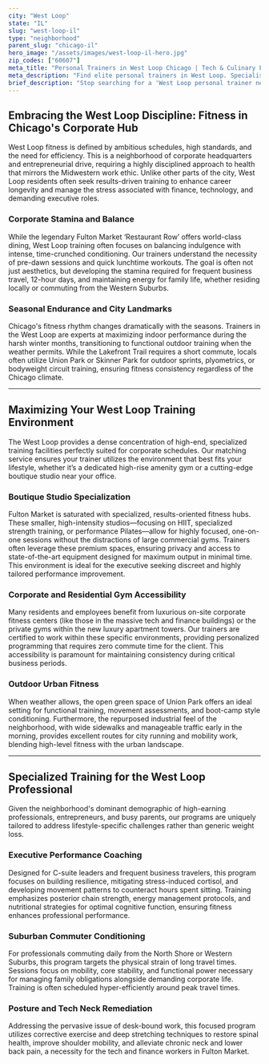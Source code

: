```yaml
---
city: "West Loop"
state: "IL"
slug: "west-loop-il"
type: "neighborhood"
parent_slug: "chicago-il"
hero_image: "/assets/images/west-loop-il-hero.jpg"
zip_codes: ["60607"]
meta_title: "Personal Trainers in West Loop Chicago | Tech & Culinary Fitness"
meta_description: "Find elite personal trainers in West Loop. Specialists in corporate tech offices, Fulton Market training, and urban high-intensity routines."
brief_description: "Stop searching for a 'West Loop personal trainer near me.' We specialize in matching busy Chicago professionals and high-performance individuals with certified fitness experts focused on efficiency. The West Loop demands results; our trainers deliver time-optimized strength, conditioning, and stress-reduction programs. Find an elite trainer near Fulton Market or McDonald's HQ who understands your demanding corporate schedule and commitment to Midwest discipline. Achieve peak physical and professional performance starting this week."
---
```

## Embracing the West Loop Discipline: Fitness in Chicago's Corporate Hub

West Loop fitness is defined by ambitious schedules, high standards, and the need for efficiency. This is a neighborhood of corporate headquarters and entrepreneurial drive, requiring a highly disciplined approach to health that mirrors the Midwestern work ethic. Unlike other parts of the city, West Loop residents often seek results-driven training to enhance career longevity and manage the stress associated with finance, technology, and demanding executive roles.

### Corporate Stamina and Balance

While the legendary Fulton Market ‘Restaurant Row’ offers world-class dining, West Loop training often focuses on balancing indulgence with intense, time-crunched conditioning. Our trainers understand the necessity of pre-dawn sessions and quick lunchtime workouts. The goal is often not just aesthetics, but developing the stamina required for frequent business travel, 12-hour days, and maintaining energy for family life, whether residing locally or commuting from the Western Suburbs.

### Seasonal Endurance and City Landmarks

Chicago's fitness rhythm changes dramatically with the seasons. Trainers in the West Loop are experts at maximizing indoor performance during the harsh winter months, transitioning to functional outdoor training when the weather permits. While the Lakefront Trail requires a short commute, locals often utilize Union Park or Skinner Park for outdoor sprints, plyometrics, or bodyweight circuit training, ensuring fitness consistency regardless of the Chicago climate.

---

## Maximizing Your West Loop Training Environment

The West Loop provides a dense concentration of high-end, specialized training facilities perfectly suited for corporate schedules. Our matching service ensures your trainer utilizes the environment that best fits your lifestyle, whether it’s a dedicated high-rise amenity gym or a cutting-edge boutique studio near your office.

### Boutique Studio Specialization

Fulton Market is saturated with specialized, results-oriented fitness hubs. These smaller, high-intensity studios—focusing on HIIT, specialized strength training, or performance Pilates—allow for highly focused, one-on-one sessions without the distractions of large commercial gyms. Trainers often leverage these premium spaces, ensuring privacy and access to state-of-the-art equipment designed for maximum output in minimal time. This environment is ideal for the executive seeking discreet and highly tailored performance improvement.

### Corporate and Residential Gym Accessibility

Many residents and employees benefit from luxurious on-site corporate fitness centers (like those in the massive tech and finance buildings) or the private gyms within the new luxury apartment towers. Our trainers are certified to work within these specific environments, providing personalized programming that requires zero commute time for the client. This accessibility is paramount for maintaining consistency during critical business periods.

### Outdoor Urban Fitness

When weather allows, the open green space of Union Park offers an ideal setting for functional training, movement assessments, and boot-camp style conditioning. Furthermore, the repurposed industrial feel of the neighborhood, with wide sidewalks and manageable traffic early in the morning, provides excellent routes for city running and mobility work, blending high-level fitness with the urban landscape.

---

## Specialized Training for the West Loop Professional

Given the neighborhood's dominant demographic of high-earning professionals, entrepreneurs, and busy parents, our programs are uniquely tailored to address lifestyle-specific challenges rather than generic weight loss.

### Executive Performance Coaching

Designed for C-suite leaders and frequent business travelers, this program focuses on building resilience, mitigating stress-induced cortisol, and developing movement patterns to counteract hours spent sitting. Training emphasizes posterior chain strength, energy management protocols, and nutritional strategies for optimal cognitive function, ensuring fitness enhances professional performance.

### Suburban Commuter Conditioning

For professionals commuting daily from the North Shore or Western Suburbs, this program targets the physical strain of long travel times. Sessions focus on mobility, core stability, and functional power necessary for managing family obligations alongside demanding corporate life. Training is often scheduled hyper-efficiently around peak travel times.

### Posture and Tech Neck Remediation

Addressing the pervasive issue of desk-bound work, this focused program utilizes corrective exercise and deep stretching techniques to restore spinal health, improve shoulder mobility, and alleviate chronic neck and lower back pain, a necessity for the tech and finance workers in Fulton Market.